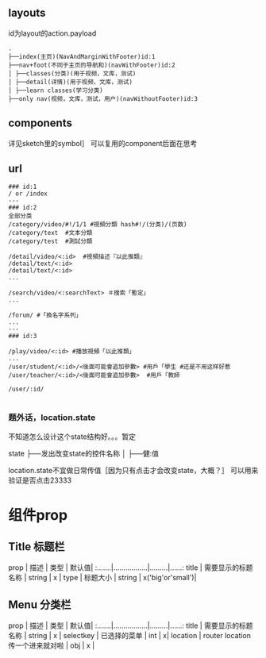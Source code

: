 ## layouts

id为layout的action.payload
```
.
├──index(主页)(NavAndMarginWithFooter)id:1
├──nav+foot(不同于主页的导航和)(navWithFooter)id:2
│ ├──classes(分类)(用于视频，文库，测试)
│ ├──detail(详情)(用于视频，文库，测试)
│ ├──learn classes(学习分类)
├──only nav(视频，文库，测试，用户)(navWithoutFooter)id:3

```

## components

详见sketch里的symbol］
可以复用的component后面在思考

## url
```
### id:1
/ or /index
---
### id:2
全部分类
/category/video/#!/1/1 #視頻分類 hash#!/(分类)/(页数)
/category/text  #文本分類
/category/test  #測試分類

/detail/video/<:id>  #視頻描述『以此推類』
/detail/text/<:id>
/detail/text/<:id>
...

/search/video/<:searchText> ＃搜索「暫定」
...

/forum/ #「換名字系列」
...
---
### id:3

/play/video/<:id> #播放視頻「以此推類」
...
/user/student/<:id>/<後面可能會追加參數> #用戶「學生 #还是不用这样好惹
/user/teacher/<:id>/<後面可能會追加參數>  #用戶「教師

/user/:id/


```
### 题外话，location.state

不知道怎么设计这个state结构好。。。暂定

state
├──发出改变state的控件名称
│ ├──健:值

location.state不宜做日常传值［因为只有点击才会改变state，大概？］
可以用来验证是否点击23333

# 组件prop

## Title 标题栏

prop	|   描述  		  |	  类型	| 默认值|
:.......|.................|.........|......:
title   | 需要显示的标题名称 | string  |   x  |
type    | 标题大小		  | string  | x('big'or'small')|

## Menu 分类栏

prop	|   描述  		  |	  类型	| 默认值|
:.......|.................|.........|......:
title   | 需要显示的标题名称 | string  |   x  |
selectkey    | 已选择的菜单		  | int  | x|
location    | router location 传一个进来就对啦 | obj  | x |
